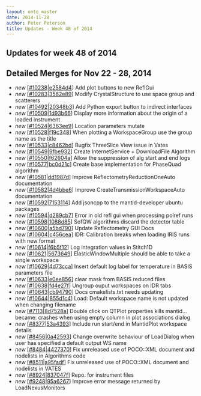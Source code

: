 ```yaml
---
layout: onto_master
date: 2014-11-28
author: Peter Peterson
title: Updates - Week 48 of 2014
---
```

Updates for week 48 of 2014
---------------------------

Detailed Merges for Nov 22 - 28, 2014
-------------------------------------
* *new* \[[#10238](http://trac.mantidproject.org/mantid/ticket/10238)\|[e2584d4](https://github.com/mantidproject/mantid/commit/e2584d4690d125e16d15dee447428a046a5f0643)\] Add plot buttons to new ReflGui
* *new* \[[#10283](http://trac.mantidproject.org/mantid/ticket/10283)\|[3562e89](https://github.com/mantidproject/mantid/commit/3562e896522d6d25022f031292261d1a02bd781e)\] Modify CrystalStructure to use space group and scatterers
* *new* \[[#10492](http://trac.mantidproject.org/mantid/ticket/10492)\|[20348b3](https://github.com/mantidproject/mantid/commit/20348b3a547fed65f62396f10e894748100643b3)\] Add Python export button to indirect interfaces
* *new* \[[#10509](http://trac.mantidproject.org/mantid/ticket/10509)\|[1d93b66](https://github.com/mantidproject/mantid/commit/1d93b6693e20e9165b6e80e702803c99dcbf5574)\] Display more information about the origin of a loaded instrument
* *new* \[[#10524](http://trac.mantidproject.org/mantid/ticket/10524)\|[6363ee9](https://github.com/mantidproject/mantid/commit/6363ee9866d929e687c59311856ddd87932bb640)\] Location parameters mutate
* *new* \[[#10528](http://trac.mantidproject.org/mantid/ticket/10528)\|[f19c348](https://github.com/mantidproject/mantid/commit/f19c348014223d06951406b97d88e47924772491)\] When plotting a WorkspaceGroup use the group name as the title
* *new* \[[#10533](http://trac.mantidproject.org/mantid/ticket/10533)\|[c8462bd](https://github.com/mantidproject/mantid/commit/c8462bd0bc6f3761314e755be268aba5dd0745d0)\] Bugfix ThreeSlice View issue in Vates
* *new* \[[#10549](http://trac.mantidproject.org/mantid/ticket/10549)\|[9fbe932](https://github.com/mantidproject/mantid/commit/9fbe93276b4e9fbcc8912a13f26d27eeade10aef)\] Create InternetService + DownloadFile Algorithm
* *new* \[[#10550](http://trac.mantidproject.org/mantid/ticket/10550)\|[f62604a](https://github.com/mantidproject/mantid/commit/f62604a1deb007df15e6036c74b6acef612de539)\] Allow the suppression of alg start and end logs
* *new* \[[#10577](http://trac.mantidproject.org/mantid/ticket/10577)\|[bc0d21c](https://github.com/mantidproject/mantid/commit/bc0d21c33687c13832e7ba2573204ee146cdfb14)\] Create base implementation for PhaseQuad algorithm
* *new* \[[#10581](http://trac.mantidproject.org/mantid/ticket/10581)\|[dd1987d](https://github.com/mantidproject/mantid/commit/dd1987d034da18af9d8bf815c398e3dd37602767)\] Improve ReflectometryReductionOneAuto documentation
* *new* \[[#10582](http://trac.mantidproject.org/mantid/ticket/10582)\|[4d4bbe6](https://github.com/mantidproject/mantid/commit/4d4bbe6c94a8595cca639f676cda3aed0ae5c908)\] Improve CreateTransmissionWorkspaceAuto documentation
* *new* \[[#10592](http://trac.mantidproject.org/mantid/ticket/10592)\|[7153114](https://github.com/mantidproject/mantid/commit/71531147b00dc1318b0e7eb756c467af54888601)\] Add jsoncpp to the mantid-developer ubuntu packages
* *new* \[[#10594](http://trac.mantidproject.org/mantid/ticket/10594)\|[d289cb7](https://github.com/mantidproject/mantid/commit/d289cb7b7cb96d910afdf85c2432a1ae7d6480e4)\] Error in old refl gui when processing polref runs
* *new* \[[#10598](http://trac.mantidproject.org/mantid/ticket/10598)\|[1088d85](https://github.com/mantidproject/mantid/commit/1088d8588b4923db18655d0bf44bf7c6912406f1)\] SofQW algorithms discard the detector table
* *new* \[[#10600](http://trac.mantidproject.org/mantid/ticket/10600)\|[a5bd790](https://github.com/mantidproject/mantid/commit/a5bd7908b7296b87ba3254fa46b5f3f86f1184db)\] Update Reflectometry GUI Docs
* *new* \[[#10604](http://trac.mantidproject.org/mantid/ticket/10604)\|[c456cea](https://github.com/mantidproject/mantid/commit/c456cea773e493f79131b13cf113dc720dc30566)\] IDR: Calibration breaks when loading IRIS runs with new format
* *new* \[[#10614](http://trac.mantidproject.org/mantid/ticket/10614)\|[f6b5f12](https://github.com/mantidproject/mantid/commit/f6b5f123a543d7c400c4145055bb892b7618c6cd)\] Log integration values in Stitch1D
* *new* \[[#10621](http://trac.mantidproject.org/mantid/ticket/10621)\|[5673649](https://github.com/mantidproject/mantid/commit/567364930e8af608fa86a127926418b4c1a1c98c)\] ElasticWindowMultiple should be able to take a single workspace
* *new* \[[#10629](http://trac.mantidproject.org/mantid/ticket/10629)\|[4d73cca](https://github.com/mantidproject/mantid/commit/4d73cca0df33b8d43886403e69a9dd87ed0c393e)\] Insert default log label for temperature in BASIS parameters file
* *new* \[[#10633](http://trac.mantidproject.org/mantid/ticket/10633)\|[e0ee856](https://github.com/mantidproject/mantid/commit/e0ee856828f5bfa92e9953d70f5123c7e734fea6)\] clear mask from BASIS reduced files
* *new* \[[#10638](http://trac.mantidproject.org/mantid/ticket/10638)\|[fd4e27f](https://github.com/mantidproject/mantid/commit/fd4e27f70d0fa8d34eb646c0d4ddf4862a5579e0)\] Ungroup ouput workspaces on IDR tabs
* *new* \[[#10643](http://trac.mantidproject.org/mantid/ticket/10643)\|[cb94790](https://github.com/mantidproject/mantid/commit/cb947900d876390c13ede559686af13d4225bfa4)\] Docs cmakelists.txt needs updating
* *new* \[[#10644](http://trac.mantidproject.org/mantid/ticket/10644)\|[855d1c4](https://github.com/mantidproject/mantid/commit/855d1c4d989fe6deb2753499c096144c9b57129a)\] Load: Default workspace name is not updated when changing filename
* *new* \[[#7113](http://trac.mantidproject.org/mantid/ticket/7113)\|[8d7528a](https://github.com/mantidproject/mantid/commit/8d7528a7023b82dc9413278ff2ab9a653472c719)\] Double click on QTPlot properties kills mantid...  became: crashes when using empty column in plot associations dialog
* *new* \[[#8377](http://trac.mantidproject.org/mantid/ticket/8377)\|[53a4393](https://github.com/mantidproject/mantid/commit/53a4393b84646bcddc112bf11b01083c683eaccd)\] Include run start/end in MantidPlot workspace details
* *new* \[[#8456](http://trac.mantidproject.org/mantid/ticket/8456)\|[0a42593](https://github.com/mantidproject/mantid/commit/0a42593060d580ba07b4e08e533444bd6d17335a)\] Change overwrite behaviour of LoadDialog when user has specified a default output WS name
* *new* \[[#8484](http://trac.mantidproject.org/mantid/ticket/8484)\|[4427370](https://github.com/mantidproject/mantid/commit/4427370d51ef86a00b8ef90bf00acf4ffd4e9db7)\] Fix unreleased use of POCO::XML document and nodelists in Algorithms code
* *new* \[[#8511](http://trac.mantidproject.org/mantid/ticket/8511)\|[a95fadf](https://github.com/mantidproject/mantid/commit/a95fadf4d71dfdbba4c0f143577ee9ca1682b7df)\] Fix unreleased use of POCO::XML document and nodelists in VATES
* *new* \[[#8924](http://trac.mantidproject.org/mantid/ticket/8924)\|[837047f](https://github.com/mantidproject/mantid/commit/837047fad4164e48daef6aba57930767a757ecf8)\] Repo. for instrument files
* *new* \[[#9248](http://trac.mantidproject.org/mantid/ticket/9248)\|[95a6267](https://github.com/mantidproject/mantid/commit/95a62676ff04598d039a3b6789ed950ecd3e6b8f)\] Improve error message returned by LoadNexusMonitors
